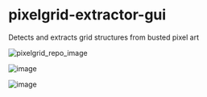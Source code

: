 # pixelgrid-extractor-gui
Detects and extracts grid structures from busted pixel art

![pixelgrid_repo_image](https://github.com/user-attachments/assets/3a87cf98-8783-4044-958b-731460f98630)

![image](https://github.com/user-attachments/assets/af1da516-a1dc-4f6b-862a-38ef16662c7d)

![image](https://github.com/user-attachments/assets/b5610255-e696-42fa-8349-5d67b8da18e3)



